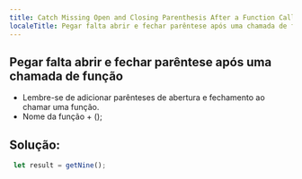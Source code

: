 ```yaml
---
title: Catch Missing Open and Closing Parenthesis After a Function Call
localeTitle: Pegar falta abrir e fechar parêntese após uma chamada de função
---
```

## Pegar falta abrir e fechar parêntese após uma chamada de função

*   Lembre-se de adicionar parênteses de abertura e fechamento ao chamar uma função.
*   Nome da função + ();

## Solução:

```javascript
 let result = getNine(); 

```